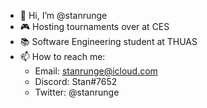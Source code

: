 - 👋 Hi, I’m @stanrunge
- 🎮 Hosting tournaments over at CES
- 📚 Software Engineering student at THUAS
- 📫 How to reach me:
  - Email: stanrunge@icloud.com
  - Discord: Stan#7652
  - Twitter: @stanrunge
